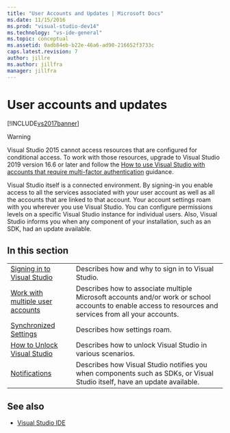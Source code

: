 ```yaml
---
title: "User Accounts and Updates | Microsoft Docs"
ms.date: 11/15/2016
ms.prod: "visual-studio-dev14"
ms.technology: "vs-ide-general"
ms.topic: conceptual
ms.assetid: 0adb84eb-b22e-46a6-ad90-216652f3733c
caps.latest.revision: 7
author: jillre
ms.author: jillfra
manager: jillfra
---
```

# User accounts and updates

[!INCLUDE[vs2017banner](../includes/vs2017banner.md)]

> [!WARNING]
> Visual Studio 2015 cannot access resources that are configured for conditional access. To work with those resources, upgrade to Visual Studio 2019 version 16.6 or later and follow the [How to use Visual Studio with accounts that require multi-factor authentication](../../ide/work-with-multi-factor-authentication.md) guidance.

Visual Studio itself is a connected environment. By signing-in you enable access to all the services associated with your user account as well as all the accounts that are linked to that account. Your account settings roam with you wherever you use Visual Studio. You can configure permissions levels on a specific Visual Studio instance for individual users. Also, Visual Studio informs you when any component of your installation, such as an SDK, had an update available.

## In this section

|||
|-|-|
|[Signing in to Visual Studio](../ide/signing-in-to-visual-studio.md)|Describes how and why to sign in to Visual Studio.|
|[Work with multiple user accounts](../ide/work-with-multiple-user-accounts.md)|Describes how to associate multiple Microsoft accounts and/or work or school accounts to enable access to resources and services from all your accounts.|
|[Synchronized Settings](../ide/synchronized-settings-in-visual-studio.md)|Describes how settings roam.|
|[How to Unlock Visual Studio](../ide/how-to-unlock-visual-studio.md)|Describes how to unlock Visual Studio in various scenarios.|
|[Notifications](../ide/visual-studio-notifications.md)|Describes how Visual Studio notifies you when components such as SDKs, or Visual Studio itself, have an update available.|

## See also

- [Visual Studio IDE](../ide/visual-studio-ide.md)
